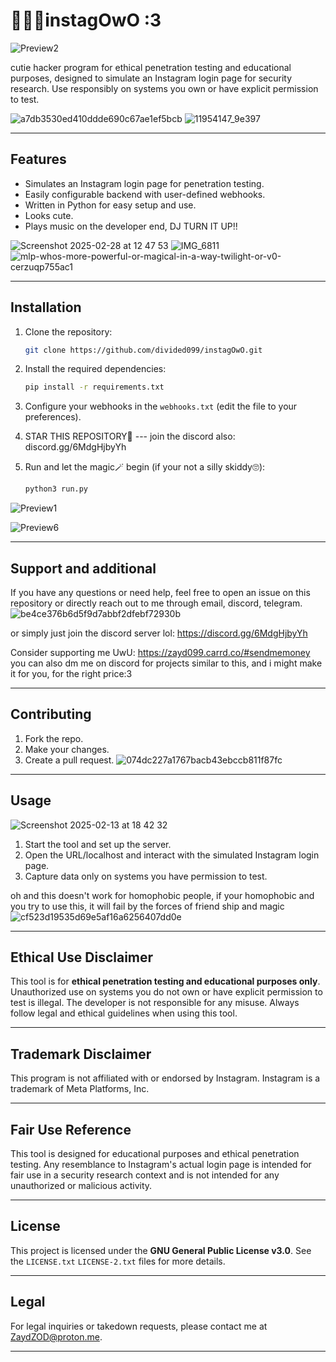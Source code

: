 # **🌈🏳️‍⚧️instagOwO :3**

![Preview2](https://github.com/user-attachments/assets/b0703377-e59d-4e80-b84f-3cc5a545e7fc)

cutie hacker program for ethical penetration testing and educational purposes, designed to simulate an Instagram login page for security research. Use responsibly on systems you own or have explicit permission to test.

![a7db3530ed410ddde690c67ae1ef5bcb](https://github.com/user-attachments/assets/4133b49b-7146-4691-880d-1f22055ac0f5)
![11954147_9e397](https://github.com/user-attachments/assets/eb0dd47e-0c82-4528-8fee-32c63ece25f9)

---

## **Features**

- Simulates an Instagram login page for penetration testing.
- Easily configurable backend with user-defined webhooks.
- Written in Python for easy setup and use.
- Looks cute.
- Plays music on the developer end, DJ TURN IT UP!!

![Screenshot 2025-02-28 at 12 47 53](https://github.com/user-attachments/assets/1ea6ed24-fb6f-473b-b8d5-0fd29169c08d)
![IMG_6811](https://github.com/user-attachments/assets/7a011b21-8202-4fd6-8b78-02581701157a)
![mlp-whos-more-powerful-or-magical-in-a-way-twilight-or-v0-cerzuqp755ac1](https://github.com/user-attachments/assets/6a93aba5-1ea0-4079-9a9e-4113755acad3)

---

## **Installation**

1. Clone the repository:
   ```bash
   git clone https://github.com/divided099/instagOwO.git
   ```

2. Install the required dependencies:
   ```bash
   pip install -r requirements.txt
   ```

3. Configure your webhooks in the `webhooks.txt` (edit the file to your preferences).

4. STAR THIS REPOSITORY🌟
--- join the discord also: discord.gg/6MdgHjbyYh

6. Run and let the magic🪄 begin (if your not a silly skiddy🙄):
   ```bash
   python3 run.py
   ```


![Preview1](https://github.com/user-attachments/assets/8a515f87-6975-407c-be6a-082d2b92ba2d)

![Preview6](https://github.com/user-attachments/assets/57552224-d252-4163-b459-6f95ed333cf9)

---

## **Support and additional**

If you have any questions or need help, feel free to open an issue on this repository or directly reach out to me through email, discord, telegram.
![be4ce376b6d5f9d7abbf2dfebf72930b](https://github.com/user-attachments/assets/9e676948-9148-4523-9ae5-b075de870d84)

or simply just join the discord server lol: https://discord.gg/6MdgHjbyYh

Consider supporting me UwU: https://zayd099.carrd.co/#sendmemoney
you can also dm me on discord for projects similar to this, and i might make it for you, for the right price:3

---

## **Contributing**

1. Fork the repo.
2. Make your changes.
3. Create a pull request.
![074dc227a1767bacb43ebccb811f87fc](https://github.com/user-attachments/assets/08ce69c5-7826-456f-b6c7-85f25bedc42c)

---

## **Usage**

![Screenshot 2025-02-13 at 18 42 32](https://github.com/user-attachments/assets/7e6a77ca-6b23-4bae-9cbf-b1acedafec28)

1. Start the tool and set up the server.
2. Open the URL/localhost and interact with the simulated Instagram login page.
3. Capture data only on systems you have permission to test.

oh and this doesn't work for homophobic people, if your homophobic and you try to use this, it will fail by the forces of friend ship and magic
![cf523d19535d69e5af16a6256407dd0e](https://github.com/user-attachments/assets/ce7556e2-1a1b-491c-b6b2-43db9946a2f1)

---

## **Ethical Use Disclaimer**

This tool is for **ethical penetration testing and educational purposes only**. Unauthorized use on systems you do not own or have explicit permission to test is illegal. The developer is not responsible for any misuse. Always follow legal and ethical guidelines when using this tool.

---

## **Trademark Disclaimer**
This program is not affiliated with or endorsed by Instagram. Instagram is a trademark of Meta Platforms, Inc.

---

## **Fair Use Reference**
This tool is designed for educational purposes and ethical penetration testing. Any resemblance to Instagram's actual login page is intended for fair use in a security research context and is not intended for any unauthorized or malicious activity.

---

## **License**

This project is licensed under the **GNU General Public License v3.0**. See the `LICENSE.txt` `LICENSE-2.txt` files for more details.

---

## **Legal**

For legal inquiries or takedown requests, please contact me at ZaydZOD@proton.me.

---
